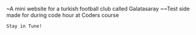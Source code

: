 ~A mini website for a turkish football club called Galatasaray
~~Test side made for during code hour at Coders course
~~~Updates can come sooner!
Stay in Tune!
